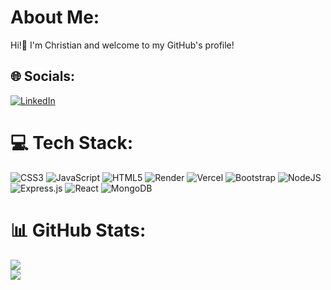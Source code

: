 # About Me:
Hi!👋 I'm Christian and welcome to my GitHub's profile!<br>


## 🌐 Socials:
[![LinkedIn](https://img.shields.io/badge/LinkedIn-%230077B5.svg?logo=linkedin&logoColor=white)](https://linkedin.com/in/https://www.linkedin.com/in/christian-olivieri-115b8330a/) 

# 💻 Tech Stack:
![CSS3](https://img.shields.io/badge/css3-%231572B6.svg?style=plastic&logo=css3&logoColor=white) ![JavaScript](https://img.shields.io/badge/javascript-%23323330.svg?style=plastic&logo=javascript&logoColor=%23F7DF1E) ![HTML5](https://img.shields.io/badge/html5-%23E34F26.svg?style=plastic&logo=html5&logoColor=white) ![Render](https://img.shields.io/badge/Render-%46E3B7.svg?style=plastic&logo=render&logoColor=white) ![Vercel](https://img.shields.io/badge/vercel-%23000000.svg?style=plastic&logo=vercel&logoColor=white) ![Bootstrap](https://img.shields.io/badge/bootstrap-%238511FA.svg?style=plastic&logo=bootstrap&logoColor=white) ![NodeJS](https://img.shields.io/badge/node.js-6DA55F?style=plastic&logo=node.js&logoColor=white) ![Express.js](https://img.shields.io/badge/express.js-%23404d59.svg?style=plastic&logo=express&logoColor=%2361DAFB) ![React](https://img.shields.io/badge/react-%2320232a.svg?style=plastic&logo=react&logoColor=%2361DAFB) ![MongoDB](https://img.shields.io/badge/MongoDB-%234ea94b.svg?style=plastic&logo=mongodb&logoColor=white)
# 📊 GitHub Stats:
![](https://github-readme-streak-stats.herokuapp.com/?user=Chrisolivieri&theme=default&hide_border=false)<br/>
![](https://github-readme-stats.vercel.app/api/top-langs/?username=Chrisolivieri&theme=default&hide_border=false&include_all_commits=true&count_private=true&layout=compact)
